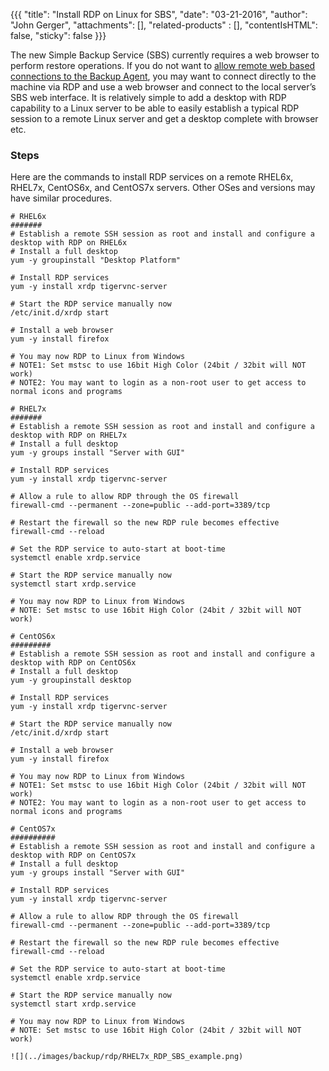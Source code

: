 {{{
  "title": "Install RDP on Linux for SBS",
  "date": "03-21-2016",
  "author":  "John Gerger",
  "attachments": [],
  "related-products" : [],
  "contentIsHTML": false,
  "sticky": false
}}}

The new Simple Backup Service (SBS) currently requires a web browser to perform restore operations. If you do not want to [allow remote web based connections to the Backup Agent](./sbs-agent-security.md), you may want to connect directly to the machine via RDP and use a web browser and connect to the local server’s SBS web interface. It is relatively simple to add a desktop with RDP capability to a Linux server to be able to easily establish a typical RDP session to a remote Linux server and get a desktop complete with browser etc.

### Steps  
Here are the commands to install RDP services on a remote RHEL6x, RHEL7x, CentOS6x, and CentOS7x servers.
Other OSes and versions may have similar procedures.
```
# RHEL6x 
####### 
# Establish a remote SSH session as root and install and configure a desktop with RDP on RHEL6x 
# Install a full desktop 
yum -y groupinstall "Desktop Platform"

# Install RDP services 
yum -y install xrdp tigervnc-server

# Start the RDP service manually now 
/etc/init.d/xrdp start

# Install a web browser 
yum -y install firefox

# You may now RDP to Linux from Windows 
# NOTE1: Set mstsc to use 16bit High Color (24bit / 32bit will NOT work) 
# NOTE2: You may want to login as a non-root user to get access to normal icons and programs
```
```
# RHEL7x 
####### 
# Establish a remote SSH session as root and install and configure a desktop with RDP on RHEL7x 
# Install a full desktop 
yum -y groups install "Server with GUI"

# Install RDP services 
yum -y install xrdp tigervnc-server

# Allow a rule to allow RDP through the OS firewall 
firewall-cmd --permanent --zone=public --add-port=3389/tcp

# Restart the firewall so the new RDP rule becomes effective 
firewall-cmd --reload

# Set the RDP service to auto-start at boot-time 
systemctl enable xrdp.service

# Start the RDP service manually now 
systemctl start xrdp.service

# You may now RDP to Linux from Windows 
# NOTE: Set mstsc to use 16bit High Color (24bit / 32bit will NOT work)
```
```
# CentOS6x 
######### 
# Establish a remote SSH session as root and install and configure a desktop with RDP on CentOS6x 
# Install a full desktop 
yum -y groupinstall desktop

# Install RDP services 
yum -y install xrdp tigervnc-server

# Start the RDP service manually now 
/etc/init.d/xrdp start

# Install a web browser 
yum -y install firefox

# You may now RDP to Linux from Windows 
# NOTE1: Set mstsc to use 16bit High Color (24bit / 32bit will NOT work) 
# NOTE2: You may want to login as a non-root user to get access to normal icons and programs
```
```
# CentOS7x 
########## 
# Establish a remote SSH session as root and install and configure a desktop with RDP on CentOS7x 
# Install a full desktop 
yum -y groups install "Server with GUI"

# Install RDP services 
yum -y install xrdp tigervnc-server

# Allow a rule to allow RDP through the OS firewall 
firewall-cmd --permanent --zone=public --add-port=3389/tcp

# Restart the firewall so the new RDP rule becomes effective 
firewall-cmd --reload

# Set the RDP service to auto-start at boot-time 
systemctl enable xrdp.service

# Start the RDP service manually now 
systemctl start xrdp.service

# You may now RDP to Linux from Windows 
# NOTE: Set mstsc to use 16bit High Color (24bit / 32bit will NOT work)
```
```
![](../images/backup/rdp/RHEL7x_RDP_SBS_example.png)
